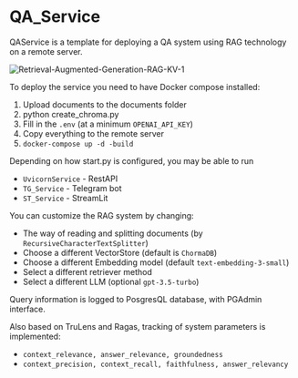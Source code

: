 # QA_Service

QAService is a template for deploying a QA system using RAG technology on a remote server.

![Retrieval-Augmented-Generation-RAG-KV-1](https://github.com/apovalov/QA_Service/assets/43651275/9f6497fa-f909-436c-8f14-f1a96d5ee6c1)

To deploy the service you need to have Docker compose installed:

1. Upload documents to the documents folder
2. python create_chroma.py
3. Fill in the ```.env``` (at a minimum ```OPENAI_API_KEY```)
4. Copy everything to the remote server 
5. ```docker-compose up -d -build```

Depending on how start.py is configured, you may be able to run
- ```UvicornService``` - RestAPI 
- ```TG_Service``` - Telegram bot
- ```ST_Service``` - StreamLit

You can customize the RAG system by changing:
- The way of reading and splitting documents (by ```RecursiveCharacterTextSplitter```)
- Choose a different VectorStore (default is ```ChormaDB```)
- Choose a different Embedding model (default ```text-embedding-3-small```)
- Select a different retriever method 
- Select a different LLM (optional ```gpt-3.5-turbo```)

Query information is logged to PosgresQL database, with PGAdmin interface.

Also based on TruLens and Ragas, tracking of system parameters is implemented:
- ```context_relevance, answer_relevance, groundedness```
- ```context_precision, context_recall, faithfulness, answer_relevancy```




